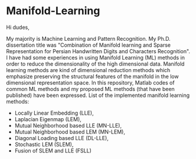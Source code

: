 # Manifold-Learning
Hi dudes, 

My majority is Machine Learning and Pattern Recognition. My Ph.D. dissertation title was "Combination of Manifold learning and Sparse Representation for Persian Handwritten Digits and Characters Recognition". I have had some experiences in using Manifold Learning (ML) methods in order to reduce the dimensionality of the high dimensional data. Manifold learning methods are kind of dimensional reduction methods which emphasize preserving the structural features of the manifold in the low dimensional representation space. In this repository, Matlab codes of common ML methods and my proposed ML methods (that have been published) have been expressed. 
List of the implemented manifold learning methods:
-	Locally Linear Embedding (LLE),
-	Laplacian Eigenmap (LEM),
-	Mutual Neighborhood based LLE (MN-LLE),
-	Mutual Neighborhood based LEM (MN-LEM),
-	Diagonal Loading based LLE (DL-LLE),
-	Stochastic LEM (SLEM),
-	Fusion of SLEM and LLE (FSLL)

